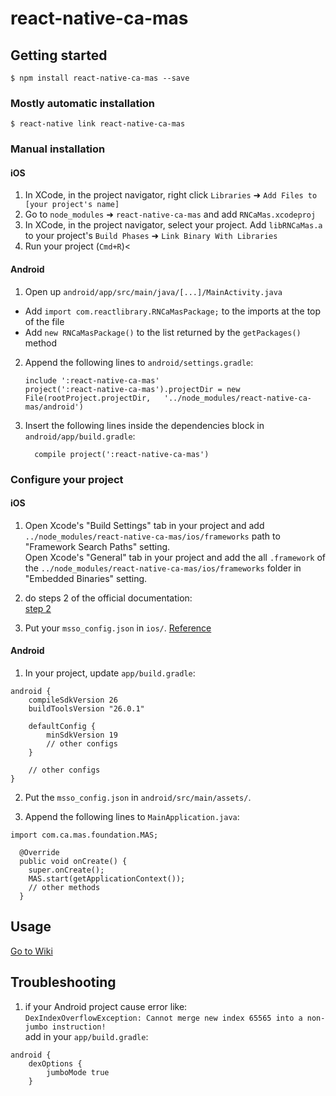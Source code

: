 
# react-native-ca-mas

## Getting started

`$ npm install react-native-ca-mas --save`

### Mostly automatic installation

`$ react-native link react-native-ca-mas`

### Manual installation


#### iOS

1. In XCode, in the project navigator, right click `Libraries` ➜ `Add Files to [your project's name]`
2. Go to `node_modules` ➜ `react-native-ca-mas` and add `RNCaMas.xcodeproj`
3. In XCode, in the project navigator, select your project. Add `libRNCaMas.a` to your project's `Build Phases` ➜ `Link Binary With Libraries`
4. Run your project (`Cmd+R`)<

#### Android

1. Open up `android/app/src/main/java/[...]/MainActivity.java`
  - Add `import com.reactlibrary.RNCaMasPackage;` to the imports at the top of the file
  - Add `new RNCaMasPackage()` to the list returned by the `getPackages()` method
2. Append the following lines to `android/settings.gradle`:
  	```
  	include ':react-native-ca-mas'
  	project(':react-native-ca-mas').projectDir = new File(rootProject.projectDir, 	'../node_modules/react-native-ca-mas/android')
  	```
3. Insert the following lines inside the dependencies block in `android/app/build.gradle`:
  	```
      compile project(':react-native-ca-mas')
  	```

### Configure your project

#### iOS
1. Open Xcode's "Build Settings" tab in your project and add `../node_modules/react-native-ca-mas/ios/frameworks` path to "Framework Search Paths" setting.  
Open Xcode's "General" tab in your project and add the all `.framework` of the `../node_modules/react-native-ca-mas/ios/frameworks` folder in "Embedded Binaries" setting.  

2. do steps 2 of the official documentation:  
[step 2](http://mas.ca.com/docs/ios/1.5.00/guides/#step-2-configure-xcode-properties-for-the-mobile-sdk)  

3. Put your `msso_config.json` in `ios/`. [Reference](http://mas.ca.com/docs/ios/1.5.00/guides/#step-3-add-the-msso_configjson-file)

#### Android
1. In your project, update `app/build.gradle`:
```
android {
    compileSdkVersion 26
    buildToolsVersion "26.0.1"

    defaultConfig {
        minSdkVersion 19
        // other configs
    }

    // other configs
}
```

2. Put the `msso_config.json` in `android/src/main/assets/`.

3. Append the following lines to `MainApplication.java`:
```
import com.ca.mas.foundation.MAS;

  @Override
  public void onCreate() {
    super.onCreate();
    MAS.start(getApplicationContext());
    // other methods
  }
```

## Usage
[Go to Wiki](https://github.com/ArmandoAssuncao/react-native-ca-mas/wiki)

## Troubleshooting

1. if your Android project cause error like:  
`DexIndexOverflowException: Cannot merge new index 65565 into a non-jumbo instruction!`  
add in your `app/build.gradle`:
```
android {
    dexOptions {
        jumboMode true
    }
```
